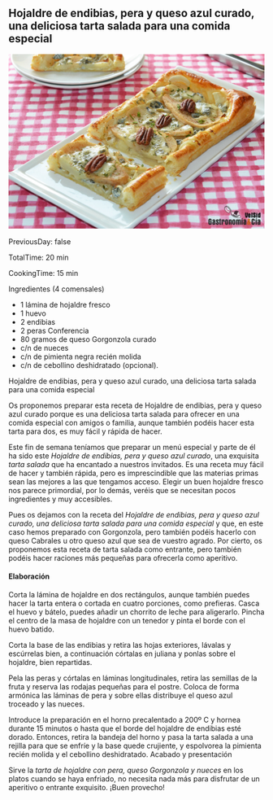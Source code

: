[title]: #()

## Hojaldre de endibias, pera y queso azul curado, una deliciosa tarta salada  para una comida especial

[img]: #()

![](../docs/imgs/0006-orig_hojald_pera_endib_qazul3.jpg)

[#url]:#()

[](https://gastronomiaycia.republica.com/2019/01/20/hojaldre-de-endibias-pera-y-queso-azul-curado-una-deliciosa-tarta-salada-para-una-comida-especial)

[recipe-time]: #()

PreviousDay: false

TotalTime: 20 min

CookingTime: 15 min

[ingredients-content]: #()

Ingredientes (4 comensales)

   - 1 lámina de hojaldre fresco
   - 1 huevo
   - 2 endibias
   - 2 peras Conferencia
   - 80 gramos de queso Gorgonzola curado
   - c/n de nueces
   - c/n de pimienta negra recién molida
   - c/n de cebollino deshidratado (opcional).
   
[content]: #()


Hojaldre de endibias, pera y queso azul curado, una deliciosa tarta salada
para una comida especial

Os proponemos preparar esta receta de Hojaldre de endibias, pera y queso
azul curado porque es una deliciosa tarta salada para ofrecer en una comida
especial con amigos o familia, aunque también podéis hacer esta tarta para
dos, es muy fácil y rápida de hacer.


Este fin de semana teníamos que preparar un menú especial y parte de él ha
sido este *Hojaldre de endibias, pera y queso azul curado*, una
exquisita *tarta
salada* que ha encantado a nuestros invitados. Es una receta muy fácil de
hacer y también rápida, pero es imprescindible que las materias primas sean
las mejores a las que tengamos acceso. Elegir un buen hojaldre fresco nos
parece primordial, por lo demás, veréis que se necesitan pocos ingredientes
y muy accesibles.

Pues os dejamos con la receta del *Hojaldre de endibias, pera y queso azul
curado, una deliciosa tarta salada para una comida especial* y que, en este
caso hemos preparado con Gorgonzola, pero también podéis hacerlo con queso
Cabrales
u
otro queso azul que sea de vuestro agrado. Por cierto, os proponemos esta
receta de tarta salada como entrante, pero también podéis hacer raciones
más pequeñas para ofrecerla como aperitivo.


#### Elaboración

Corta la lámina de hojaldre en dos rectángulos, aunque también puedes hacer
la tarta entera o cortada en cuatro porciones, como prefieras. Casca el
huevo y bátelo, puedes añadir un chorrito de leche para aligerarlo. Pincha
el centro de la masa de hojaldre con un tenedor y pinta el borde con el
huevo batido.

Corta la base de las endibias y retira las hojas exteriores, lávalas y
escúrrelas bien, a continuación córtalas en juliana y ponlas sobre el
hojaldre, bien repartidas.

Pela las peras y córtalas en láminas longitudinales, retira las semillas de
la fruta y reserva las rodajas pequeñas para el postre. Coloca de forma
armónica las láminas de pera y sobre ellas distribuye el queso azul
troceado y las nueces.


Introduce la preparación en el horno precalentado a 200º C y hornea durante
15 minutos o hasta que el borde del hojaldre de endibias
esté
dorado. Entonces, retira la bandeja del horno y pasa la tarta salada a una
rejilla para que se enfríe y la base quede crujiente, y espolvorea la
pimienta recién molida y el cebollino deshidratado.
Acabado y presentación

Sirve la *tarta de hojaldre con pera, queso Gorgonzola y nueces* en los
platos cuando se haya enfriado, no necesita nada más para disfrutar de un
aperitivo o entrante exquisito. ¡Buen provecho!
